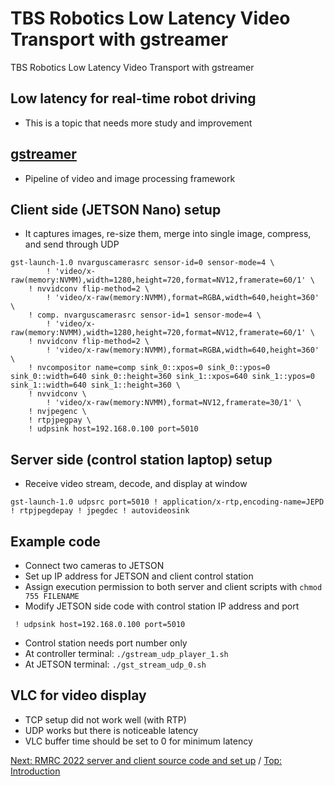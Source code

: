 # TBS Robotics Low Latency Video Transport with gstreamer
TBS Robotics Low Latency Video Transport with gstreamer
## Low latency for real-time robot driving
- This is a topic that needs more study and improvement
## [gstreamer](https://gstreamer.freedesktop.org/)
- Pipeline of video and image processing framework
## Client side (JETSON Nano) setup
- It captures images, re-size them, merge into single image, compress, and send through UDP
```
gst-launch-1.0 nvarguscamerasrc sensor-id=0 sensor-mode=4 \
        ! 'video/x-raw(memory:NVMM),width=1280,height=720,format=NV12,framerate=60/1' \
    ! nvvidconv flip-method=2 \
        ! 'video/x-raw(memory:NVMM),format=RGBA,width=640,height=360' \
    ! comp. nvarguscamerasrc sensor-id=1 sensor-mode=4 \
        ! 'video/x-raw(memory:NVMM),width=1280,height=720,format=NV12,framerate=60/1' \
    ! nvvidconv flip-method=2 \
        ! 'video/x-raw(memory:NVMM),format=RGBA,width=640,height=360' \
    ! nvcompositor name=comp sink_0::xpos=0 sink_0::ypos=0 sink_0::width=640 sink_0::height=360 sink_1::xpos=640 sink_1::ypos=0 sink_1::width=640 sink_1::height=360 \
    ! nvvidconv \
        ! 'video/x-raw(memory:NVMM),format=NV12,framerate=30/1' \
    ! nvjpegenc \
    ! rtpjpegpay \
    ! udpsink host=192.168.0.100 port=5010
```
## Server side (control station laptop) setup
- Receive video stream, decode, and display at window
```
gst-launch-1.0 udpsrc port=5010 ! application/x-rtp,encoding-name=JEPD ! rtpjpegdepay ! jpegdec ! autovideosink
```
## Example code
- Connect two cameras to JETSON
- Set up IP address for JETSON and client control station
- Assign execution permission to both server and client scripts with `chmod 755 FILENAME`
- Modify JETSON side code with control station IP address and port
```
 ! udpsink host=192.168.0.100 port=5010
```
- Control station needs port number only
- At controller terminal: `./gstream_udp_player_1.sh`
- At JETSON terminal: `./gst_stream_udp_0.sh`
## VLC for video display
- TCP setup did not work well (with RTP)
- UDP works but there is noticeable latency
- VLC buffer time should be set to 0 for minimum latency


[Next: RMRC 2022 server and client source code and set up](https://github.com/Cinderpe1t/TBS_Robotics_RMRC_2022_Source_Code_and_Setup) / [Top: Introduction](https://github.com/Cinderpe1t/TBS_Robotics_Introduction)
